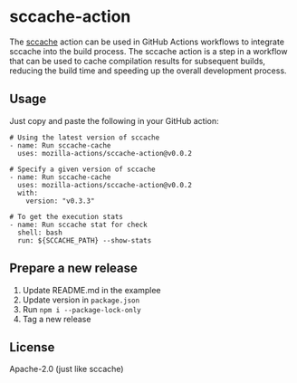 # sccache-action

The [sccache](https://github.com/mozilla/sccache/
) action can be used in GitHub Actions workflows to integrate sccache into the build process. The sccache action is a step in a workflow that can be used to cache compilation results for subsequent builds, reducing the build time and speeding up the overall development process.


## Usage

Just copy and paste the following in your GitHub action:

```
# Using the latest version of sccache
- name: Run sccache-cache
  uses: mozilla-actions/sccache-action@v0.0.2
```

```
# Specify a given version of sccache
- name: Run sccache-cache
  uses: mozilla-actions/sccache-action@v0.0.2
  with:
    version: "v0.3.3"
```

```
# To get the execution stats
- name: Run sccache stat for check
  shell: bash
  run: ${SCCACHE_PATH} --show-stats
```

## Prepare a new release

1. Update README.md in the examplee
1. Update version in `package.json`
1. Run `npm i --package-lock-only`
1. Tag a new release

## License

Apache-2.0 (just like sccache)
